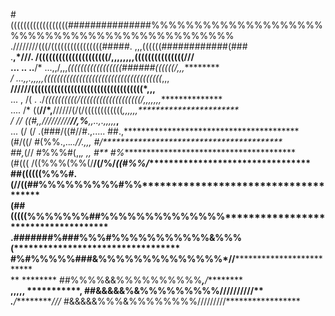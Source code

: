 #((((((((((((((((((###############%%%%%%%%%%%%%%%%%%%%%%%%%%%%%%%%%%%%%%%%%%%%%%  
                   .////////(((/((((((((((((((((#####. ,,,((((((############(###  
                   .**,*///.   /(((((((((((((((((((((/,,,,,,,,(((((((((((((((///  
        ...    ..   ..**/*  ...,,/,,,*(((((((((((((((((######((((((/,,,*********  
                     ***/* ...,,.,,,,,*(((((((((((((((((((((((((((((((((((((*,,,  
                    ********//////((((((((((((((((((((((((((((((((((*,,,********  
...        ,      /(  . ./*((((((((((/(((((((((((((((((((/,,,,,,,***************  
....       /*     ((**//*,**//////(/(/((((((((((((*,,,,,,***********************  
         /  //   ((#,,/////////**//,%**,,..,.,,,,,***************,**************  
...      (/ (/  .(###/((#//#.,..... ##.,****************************************  
         (#/((/   #(%%.,..*..//.,,,  #/*****************************************  
         ##,*(//  #%%%#(,,*, ,,   #** #%****************************************  
         (#((( /((%%%(%%(/**/(/%/****((#%%***/**********************************  
           ##((((((%%%#.(//((##%%%%%%%%%#%%*************************************  
            (##(((((%%%%%%%##%%%%%%%%%%%%%%*************************************  
              .#######%###%%%#%%%%%%%%%%%&%%%(**********************************  
                    **#%#%%%%%###&%%%%%%%%%%%%%%*/**/***************************  
                    ** ******** ##%%%%&&%%%%%%%%%%**********,*********/*********  
************,,,,,    ***********, ##&&&&&%&%%%%%%%%%///////****************///**  
*******.************/**********///* #&&&&&%%%&%%%%%%%%/////////*****************  

